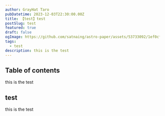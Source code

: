 ```yaml
---
author: GrayHat Taro
pubDatetime: 2023-12-03T22:30:00.00Z
title: 【test】test
postSlug: test
featured: true
draft: false
ogImage: https://github.com/satnaing/astro-paper/assets/53733092/1ef0cf03-8137-4d67-ac81-84a032119e3a
tags:
  - test
description: this is the test
---
```


## Table of contents

this is the test

## test

this is the test
